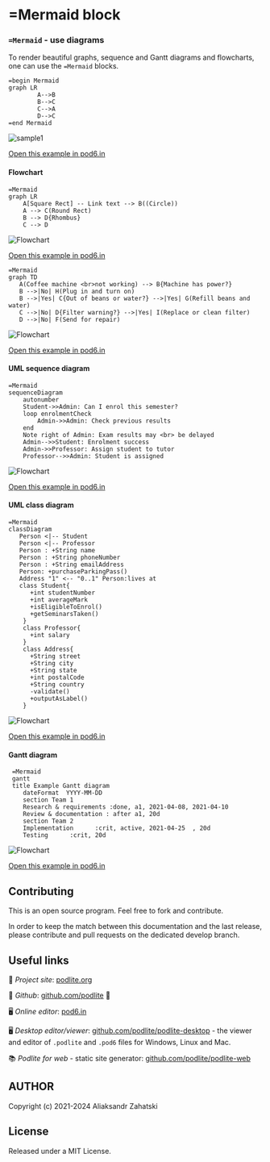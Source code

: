 # =Mermaid block

### `=Mermaid` - use diagrams

To render beautiful graphs, sequence and Gantt diagrams and flowcharts, one can use the `=Mermaid` blocks.

```
=begin Mermaid
graph LR
        A-->B
        B-->C
        C-->A
        D-->C
=end Mermaid
```

![sample1](./doc/diagram-sample1.png)

[Open this example in pod6.in](https://pod6.in/#p=%3Dbegin+Mermaid%0Agraph+LR%0A++++++++A-->B%0A++++++++B-->C%0A++++++++C-->A%0A++++++++D-->C%0A%3Dend+Mermaid)

#### Flowchart

```
=Mermaid
graph LR
    A[Square Rect] -- Link text --> B((Circle))
    A --> C(Round Rect)
    B --> D{Rhombus}
    C --> D
```

![Flowchart](./doc/diagram-sample2.png)

[Open this example in pod6.in](https://pod6.in/#p=%3DMermaid%0Agraph+LR%0A++++A%5BSquare+Rect%5D+--+Link+text+-->+B%28%28Circle%29%29%0A++++A+-->+C%28Round+Rect%29%0A++++B+-->+D%7BRhombus%7D%0A++++C+-->+D)

```
=Mermaid
graph TD
   A(Coffee machine <br>not working) --> B{Machine has power?}
   B -->|No| H(Plug in and turn on)
   B -->|Yes| C{Out of beans or water?} -->|Yes| G(Refill beans and water)
   C -->|No| D{Filter warning?} -->|Yes| I(Replace or clean filter)
   D -->|No| F(Send for repair)
```

![Flowchart](./doc/diagram-sample6.png)

[Open this example in pod6.in](https://pod6.in/#p=%3DMermaid%0Agraph+TD%0A+++A%28Coffee+machine+<br>not+working%29+-->+B%7BMachine+has+power%3F%7D%0A+++B+-->%7CNo%7C+H%28Plug+in+and+turn+on%29%0A+++B+-->%7CYes%7C+C%7BOut+of+beans+or+water%3F%7D+-->%7CYes%7C+G%28Refill+beans+and+water%29%0A+++C+-->%7CNo%7C+D%7BFilter+warning%3F%7D+-->%7CYes%7C+I%28Replace+or+clean+filter%29%0A+++D+-->%7CNo%7C+F%28Send+for+repair%29)

#### UML sequence diagram

```
=Mermaid
sequenceDiagram
    autonumber
    Student->>Admin: Can I enrol this semester?
    loop enrolmentCheck
        Admin->>Admin: Check previous results
    end
    Note right of Admin: Exam results may <br> be delayed
    Admin-->>Student: Enrolment success
    Admin->>Professor: Assign student to tutor
    Professor-->>Admin: Student is assigned
```

![Flowchart](./doc/diagram-sample3.png)

[Open this example in pod6.in](https://pod6.in/#p=%3DMermaid%0AsequenceDiagram%0A++++autonumber%0A++++Student->>Admin%3A+Can+I+enrol+this+semester%3F%0A++++loop+enrolmentCheck%0A++++++++Admin->>Admin%3A+Check+previous+results%0A++++end%0A++++Note+right+of+Admin%3A+Exam+results+may+<br>+be+delayed%0A++++Admin-->>Student%3A+Enrolment+success%0A++++Admin->>Professor%3A+Assign+student+to+tutor%0A++++Professor-->>Admin%3A+Student+is+assigned)

#### UML class diagram

```
=Mermaid
classDiagram
   Person <|-- Student
   Person <|-- Professor
   Person : +String name
   Person : +String phoneNumber
   Person : +String emailAddress
   Person: +purchaseParkingPass()
   Address "1" <-- "0..1" Person:lives at
   class Student{
      +int studentNumber
      +int averageMark
      +isEligibleToEnrol()
      +getSeminarsTaken()
    }
    class Professor{
      +int salary
    }
    class Address{
      +String street
      +String city
      +String state
      +int postalCode
      +String country
      -validate()
      +outputAsLabel()
    }
```

![Flowchart](./doc/diagram-sample4.png)

[Open this example in pod6.in](https://pod6.in/#p=%3DMermaid%0AclassDiagram%0A+++Person+<%7C--+Student%0A+++Person+<%7C--+Professor%0A+++Person+%3A+%2BString+name%0A+++Person+%3A+%2BString+phoneNumber%0A+++Person+%3A+%2BString+emailAddress%0A+++Person%3A+%2BpurchaseParkingPass%28%29%0A+++Address+"1"+<--+"0..1"+Person%3Alives+at%0A+++class+Student%7B%0A++++++%2Bint+studentNumber%0A++++++%2Bint+averageMark%0A++++++%2BisEligibleToEnrol%28%29%0A++++++%2BgetSeminarsTaken%28%29%0A++++%7D%0A++++class+Professor%7B%0A++++++%2Bint+salary%0A++++%7D%0A++++class+Address%7B%0A++++++%2BString+street%0A++++++%2BString+city%0A++++++%2BString+state%0A++++++%2Bint+postalCode%0A++++++%2BString+country%0A++++++-validate%28%29%0A++++++%2BoutputAsLabel%28%29%0A++++%7D)

#### Gantt diagram
```
 =Mermaid
 gantt
 title Example Gantt diagram
    dateFormat  YYYY-MM-DD
    section Team 1
    Research & requirements :done, a1, 2021-04-08, 2021-04-10
    Review & documentation : after a1, 20d
    section Team 2
    Implementation      :crit, active, 2021-04-25  , 20d
    Testing      :crit, 20d
```

![Flowchart](./doc/diagram-sample5.png)

[Open this example in pod6.in](https://pod6.in/#p=+%3DMermaid%0A+gantt%0A+title+Example+Gantt+diagram%0A++++dateFormat++YYYY-MM-DD%0A++++section+Team+1%0A++++Research+%26+requirements+%3Adone%2C+a1%2C+2021-04-08%2C+2021-04-10%0A++++Review+%26+documentation+%3A+after+a1%2C+20d%0A++++section+Team+2%0A++++Implementation++++++%3Acrit%2C+active%2C+2021-04-25++%2C+20d%0A++++Testing++++++%3Acrit%2C+20d)


## Contributing

This is an open source program. Feel free to fork and contribute.

In order to keep the match between this documentation and the last release, please contribute and pull requests on the dedicated develop branch.

## Useful links

📖 _Project site_: [podlite.org](https://podlite.org)

📌 _Github_: [github.com/podlite](https://github.com/podlite/) 🤩

🖥️ _Online editor_: [pod6.in](https://pod6.in/)

🖥️ _Desktop editor/viewer_: [github.com/podlite/podlite-desktop](https://github.com/podlite/podlite-desktop) - the viewer and editor of `.podlite` and `.pod6` files for Windows, Linux and Mac.

📚 _Podlite for web_ - static site generator: [github.com/podlite/podlite-web](https://github.com/podlite/podlite-web)

## AUTHOR

Copyright (c) 2021-2024 Aliaksandr Zahatski

## License

Released under a MIT License.
